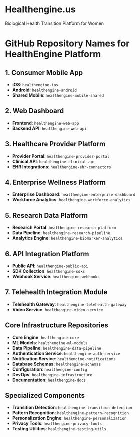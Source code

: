 # Healthengine.us
Biological Health Transition Platform for Women

# GitHub Repository Names for HealthEngine Platform

## 1. Consumer Mobile App
- **iOS**: `healthengine-ios`
- **Android**: `healthengine-android`
- **Shared Mobile**: `healthengine-mobile-shared`

## 2. Web Dashboard
- **Frontend**: `healthengine-web-app`
- **Backend API**: `healthengine-web-api`

## 3. Healthcare Provider Platform
- **Provider Portal**: `healthengine-provider-portal`
- **Clinical API**: `healthengine-clinical-api`
- **EHR Integrations**: `healthengine-ehr-connectors`

## 4. Enterprise Wellness Platform
- **Enterprise Dashboard**: `healthengine-enterprise-dashboard`
- **Workforce Analytics**: `healthengine-workforce-analytics`

## 5. Research Data Platform
- **Research Portal**: `healthengine-research-platform`
- **Data Pipeline**: `healthengine-research-pipeline`
- **Analytics Engine**: `healthengine-biomarker-analytics`

## 6. API Integration Platform
- **Public API**: `healthengine-public-api`
- **SDK Collection**: `healthengine-sdks`
- **Webhook Service**: `healthengine-webhooks`

## 7. Telehealth Integration Module
- **Telehealth Gateway**: `healthengine-telehealth-gateway`
- **Video Service**: `healthengine-video-service`

## Core Infrastructure Repositories
- **Core Engine**: `healthengine-core`
- **ML Models**: `healthengine-ml-models`
- **Data Pipeline**: `healthengine-data-pipeline`
- **Authentication Service**: `healthengine-auth-service`
- **Notification Service**: `healthengine-notifications`
- **Database Schemas**: `healthengine-schemas`
- **Configuration**: `healthengine-config`
- **DevOps**: `healthengine-infrastructure`
- **Documentation**: `healthengine-docs`

## Specialized Components
- **Transition Detection**: `healthengine-transition-detection`
- **Pattern Recognition**: `healthengine-pattern-recognition`
- **Personalization Engine**: `healthengine-personalization`
- **Privacy Tools**: `healthengine-privacy-tools`
- **Testing Utilities**: `healthengine-testing-utils`
